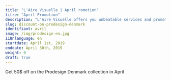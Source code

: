 ```yaml
---
title: "L'Aire Visuelle | April romotion"
titre: "April Promotion"
description: "L'Aire Visuelle offers you unbeatable services and promotions near you."
slug: discount-on-prodesign-denmark
identifiant: avril
image: /img/prodesign-en.jpg
i18nlanguage: en
startdate: April 1st, 2019
enddate: April 30th, 2019
weight: 0
draft: true
---
```


Get 50$ off on the Prodesign Denmark collection in April